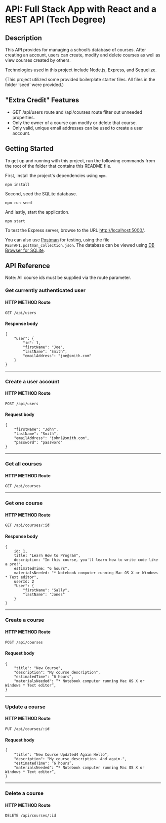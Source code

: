 # API: Full Stack App with React and a REST API (Tech Degree)

## Description

This API provides for managing a school’s database of courses. After creating an account, users can create, modify and delete courses as well as view courses created by others.

Technologies used in this project include Node.js, Express, and Sequelize.

(This project utilized some provided boilerplate starter files. All files in the folder ‘seed’ were provided.)

## "Extra Credit" Features

- GET /api/users route and /api/courses route filter out unneeded properties.
- Only the owner of a course can modify or delete that course.
- Only valid, unique email addresses can be used to create a user account.

## Getting Started

To get up and running with this project, run the following commands from the root of the folder that contains this README file.

First, install the project's dependencies using `npm`.

```
npm install
```

Second, seed the SQLite database.

```
npm run seed
```

And lastly, start the application.

```
npm start
```

To test the Express server, browse to the URL [http://localhost:5000/](http://localhost:5000/).

You can also use [Postman](https://www.getpostman.com/) for testing, using the file `RESTAPI.postman_collection.json`. The database can be viewed using [DB Browser for SQLite](https://sqlitebrowser.org/).

## API Reference

Note: All course ids must be supplied via the route parameter.

### Get currently authenticated user

#### HTTP METHOD Route

`GET /api/users`

#### Response body

```
{
    "user": {
        "id": 1,
        "firstName": "Joe",
        "lastName": "Smith",
        "emailAddress": "joe@smith.com"
    }
}
```

---

### Create a user account

#### HTTP METHOD Route

`POST /api/users`

#### Request body

```
{
    "firstName": "John",
    "lastName": "Smith",
    "emailAddress": "john1@smith.com",
    "password": "password"
}
```

---

### Get all courses

#### HTTP METHOD Route

`GET /api/courses`

---

### Get one course

#### HTTP METHOD Route

`GET /api/courses/:id`

#### Response body

```
{
    id: 1,
    title: "Learn How to Program",
    description: "In this course, you'll learn how to write code like a pro!",
    estimatedTime: "6 hours",
    materialsNeeded: "* Notebook computer running Mac OS X or Windows * Text editor",
    userId: 2
    "User": {
        "firstName": "Sally",
        "lastName": "Jones"
    }
}
```

---

### Create a course

#### HTTP METHOD Route

`POST /api/courses`

#### Request body

```
{
    "title": "New Course",
    "description": "My course description",
    "estimatedTime": “6 hours”,
    "materialsNeeded": “* Notebook computer running Mac OS X or Windows * Text editor”,
}
```

---

### Update a course

#### HTTP METHOD Route

`PUT /api/courses/:id`

#### Request body

```
{
    "title": "New Course Updated4 Again Hello",
    "description": "My course description. And again.",
    "estimatedTime": “6 hours”,
    "materialsNeeded": “* Notebook computer running Mac OS X or Windows * Text editor”,
}
```

---

### Delete a course

#### HTTP METHOD Route

`DELETE /api/courses/:id`

